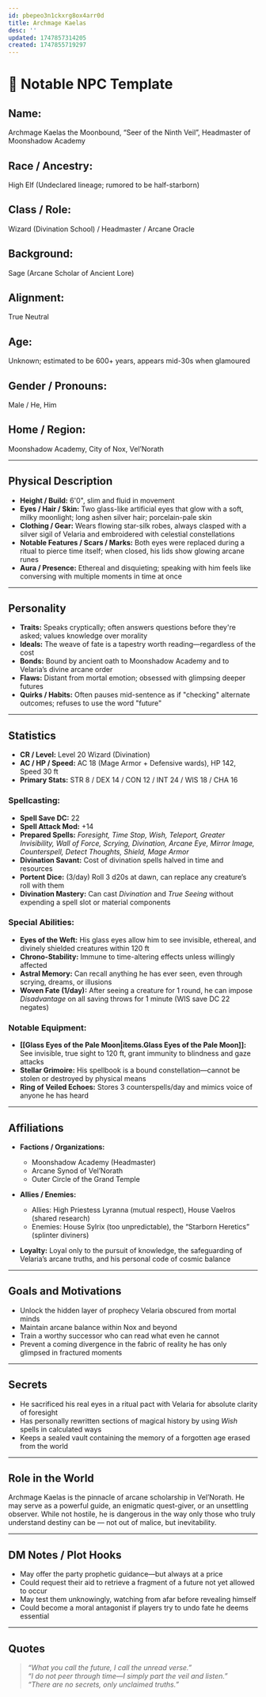 ```yaml
---
id: pbepeo3n1ckxrg8ox4arr0d
title: Archmage Kaelas
desc: ''
updated: 1747857314205
created: 1747855719297
---
```

# 📜 Notable NPC Template

## **Name:**
Archmage Kaelas the Moonbound, “Seer of the Ninth Veil”, Headmaster of Moonshadow Academy

## **Race / Ancestry:**
High Elf (Undeclared lineage; rumored to be half-starborn)

## **Class / Role:**
Wizard (Divination School) / Headmaster / Arcane Oracle

## **Background:**
Sage (Arcane Scholar of Ancient Lore)

## **Alignment:**
True Neutral

## **Age:**
Unknown; estimated to be 600+ years, appears mid-30s when glamoured

## **Gender / Pronouns:**
Male / He, Him

## **Home / Region:**
Moonshadow Academy, City of Nox, Vel’Norath

---

## **Physical Description**

* **Height / Build:** 6'0", slim and fluid in movement
* **Eyes / Hair / Skin:** Two glass-like artificial eyes that glow with a soft, milky moonlight; long ashen silver hair; porcelain-pale skin
* **Clothing / Gear:** Wears flowing star-silk robes, always clasped with a silver sigil of Velaria and embroidered with celestial constellations
* **Notable Features / Scars / Marks:** Both eyes were replaced during a ritual to pierce time itself; when closed, his lids show glowing arcane runes
* **Aura / Presence:** Ethereal and disquieting; speaking with him feels like conversing with multiple moments in time at once

---

## **Personality**

* **Traits:** Speaks cryptically; often answers questions before they're asked; values knowledge over morality
* **Ideals:** The weave of fate is a tapestry worth reading—regardless of the cost
* **Bonds:** Bound by ancient oath to Moonshadow Academy and to Velaria’s divine arcane order
* **Flaws:** Distant from mortal emotion; obsessed with glimpsing deeper futures
* **Quirks / Habits:** Often pauses mid-sentence as if "checking" alternate outcomes; refuses to use the word "future"

---

## **Statistics**

* **CR / Level:** Level 20 Wizard (Divination)
* **AC / HP / Speed:** AC 18 (Mage Armor + Defensive wards), HP 142, Speed 30 ft
* **Primary Stats:** STR 8 / DEX 14 / CON 12 / INT 24 / WIS 18 / CHA 16

### **Spellcasting:**
- **Spell Save DC:** 22
- **Spell Attack Mod:** +14
- **Prepared Spells:** *Foresight, Time Stop, Wish, Teleport, Greater Invisibility, Wall of Force, Scrying, Divination, Arcane Eye, Mirror Image, Counterspell, Detect Thoughts, Shield, Mage Armor*
- **Divination Savant:** Cost of divination spells halved in time and resources
- **Portent Dice:** (3/day) Roll 3 d20s at dawn, can replace any creature’s roll with them
- **Divination Mastery:** Can cast *Divination* and *True Seeing* without expending a spell slot or material components

### **Special Abilities:**
- **Eyes of the Weft:** His glass eyes allow him to see invisible, ethereal, and divinely shielded creatures within 120 ft  
- **Chrono-Stability:** Immune to time-altering effects unless willingly affected  
- **Astral Memory:** Can recall anything he has ever seen, even through scrying, dreams, or illusions  
- **Woven Fate (1/day):** After seeing a creature for 1 round, he can impose *Disadvantage* on all saving throws for 1 minute (WIS save DC 22 negates)

### **Notable Equipment:**
- **[[Glass Eyes of the Pale Moon|items.Glass Eyes of the Pale Moon]]:** See invisible, true sight to 120 ft, grant immunity to blindness and gaze attacks  
- **Stellar Grimoire:** His spellbook is a bound constellation—cannot be stolen or destroyed by physical means  
- **Ring of Veiled Echoes:** Stores 3 counterspells/day and mimics voice of anyone he has heard

---

## **Affiliations**

* **Factions / Organizations:**
  - Moonshadow Academy (Headmaster)
  - Arcane Synod of Vel’Norath
  - Outer Circle of the Grand Temple

* **Allies / Enemies:**
  - Allies: High Priestess Lyranna (mutual respect), House Vaelros (shared research)
  - Enemies: House Sylrix (too unpredictable), the “Starborn Heretics” (splinter diviners)

* **Loyalty:** Loyal only to the pursuit of knowledge, the safeguarding of Velaria’s arcane truths, and his personal code of cosmic balance

---

## **Goals and Motivations**

- Unlock the hidden layer of prophecy Velaria obscured from mortal minds  
- Maintain arcane balance within Nox and beyond  
- Train a worthy successor who can read what even he cannot  
- Prevent a coming divergence in the fabric of reality he has only glimpsed in fractured moments

---

## **Secrets**

- He sacrificed his real eyes in a ritual pact with Velaria for absolute clarity of foresight  
- Has personally rewritten sections of magical history by using *Wish* spells in calculated ways  
- Keeps a sealed vault containing the memory of a forgotten age erased from the world

---

## **Role in the World**

Archmage Kaelas is the pinnacle of arcane scholarship in Vel’Norath. He may serve as a powerful guide, an enigmatic quest-giver, or an unsettling observer. While not hostile, he is dangerous in the way only those who truly understand destiny can be — not out of malice, but inevitability.

---

## **DM Notes / Plot Hooks**

- May offer the party prophetic guidance—but always at a price  
- Could request their aid to retrieve a fragment of a future not yet allowed to occur  
- May test them unknowingly, watching from afar before revealing himself  
- Could become a moral antagonist if players try to undo fate he deems essential

---

## **Quotes**

> *“What you call the future, I call the unread verse.”*  
> *“I do not peer through time—I simply part the veil and listen.”*  
> *“There are no secrets, only unclaimed truths.”*
